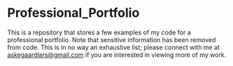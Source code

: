 # Professional_Portfolio
This is a repository that stores a few examples of my code for a professional portfolio. Note that sensitive information has been removed from code. This is in no way an exhaustive list; please connect with me at askegaardlars@gmail.com if you are interested in viewing more of my work.

